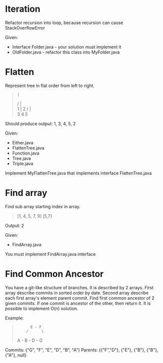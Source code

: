 Iteration
===========

Refactor recursion into loop, because recursion can cause StackOverflowError

Given:
 - Interface Folder.java - your solution must implement it
 - OldFolder.java - refactor this class into MyFolder.java


Flatten
===========

Represent tree in flat order from left to right.

>     |
>   / | \
>  1  |  2
>   / | \
>  3  4  5

Should produce output: 1, 3, 4, 5, 2

Given:
 - Either.java
 - FlattenTree.java
 - Function.java
 - Tree.java
 - Triple.java

 Implement MyFlattenTree.java that implements interface FlattenTree.java


Find array
============

Find sub array starting index in array.

> [1, 4, 5, 7, 9]
> [5,7]

Output: 2

Given:
 - FindArray.java

You must implement FindArray.java interface


Find Common Ancestor
=====================

You have a git-like structure of branches. It is described by 2 arrays.
First array describe commits in sorted order by date.
Second array describe each first array's element parent commit.
Find first common ancestor of 2 given commits.
If one commit is ancestor of the other, then return it.
It is possible to implement O(n) solution.

Example:

>           E - F
>         /      \
>    A - B - D - G

Commits: {"G", "F", "E", "D", "B", "A"}
Parents: {{"F","D"}, {"E"}, {"B"}, {"B"}, {"A"}, null}